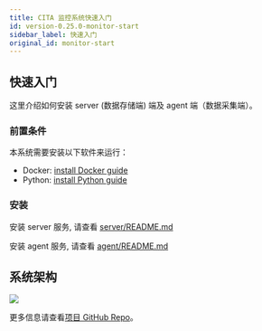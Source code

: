 ```yaml
---
title: CITA 监控系统快速入门
id: version-0.25.0-monitor-start
sidebar_label: 快速入门
original_id: monitor-start
---
```


## 快速入门

这里介绍如何安装 server (数据存储端) 端及 agent 端（数据采集端）。

### 前置条件

本系统需要安装以下软件来运行：

* Docker: [install Docker guide](https://docs.docker.com/install/)
* Python: [install Python guide](https://docs.python-guide.org/starting/installation/)

### 安装

安装 server 服务, 请查看 [server/README.md](https://github.com/cryptape/cita-monitor/tree/master/server/README.md)

安装 agent 服务, 请查看 [agent/README.md](https://github.com/cryptape/cita-monitor/tree/master/agent/README.md)

## 系统架构

![](https://github.com/cryptape/cita-monitor/blob/master/docs/imgs/CITA_Monitor_system_architecture-fs8.png)

更多信息请查看[项目 GitHub Repo](https://github.com/cryptape/cita-monitor)。